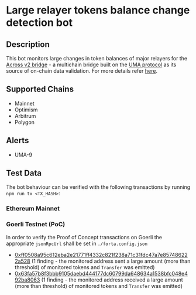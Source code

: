 # Large relayer tokens balance change detection bot

## Description

This bot monitors large changes in token balances of major relayers for the [Across v2 bridge](https://across.to/) - a multichain bridge built on the [UMA protocol](https://umaproject.org/) as its source of on-chain data validation. For more details refer [here](https://discourse.umaproject.org/t/forta-monitors-across-v2-request-for-proposals/1569).

## Supported Chains
- Mainnet
- Optimism
- Arbitrum
- Polygon
  
## Alerts

- UMA-9
  <!-- - Fired whenever a `FilledRelay` event is emitted from the `SpokePool` with a monitored wallet address as the depositor
  - Severity is always set to "low" 
  - Type is always set to "info"
  - Metadata :
      - `amount`: amount that the depositor wished to relay
      - `originChainId` : relay origination chain ID
      - `destinationChainId` : relay destination chain ID
      - `depositor` : address that made the deposit on the origin chain
      - `recipient` : recipient address on the destination chain
      - `isSlowRelay` : boolean value indicating whether the relay was a slow relay -->

<!-- ## Configuring the monitored wallet addresses list

In order to change the list of monitored wallet addresses, please add/remove the addresses in the `./src/monitoredAddresses.ts` file. Please note that the currently added addresses in the `./src/monitoredAddresses.ts` file are tentative.
   -->
## Test Data

The bot behaviour can be verified with the following transactions by running `npm run tx <TX_HASH>`:

### Ethereum Mainnet
<!-- - [0xd04843daf4c52cac0e522fa3b2fd6cac3c14ced163c0576f31095d70b1756acd](https://etherscan.io/tx/0xd04843daf4c52cac0e522fa3b2fd6cac3c14ced163c0576f31095d70b1756acd) (2 findings - `FilledRelay` was emitted 3 times, out of which 2 had monitored wallet addresses as depositors)
- [0xf09b60c2f3dd17b9444cb266dc773839c85edb0fcf315ea273f2b2acec267372](https://etherscan.io/tx/0xf09b60c2f3dd17b9444cb266dc773839c85edb0fcf315ea273f2b2acec267372) (2 findings - `FilledRelay` was emitted 2 times with the same monitored wallet address acting as the depositor) -->

 ### Goerli Testnet (PoC)

In order to verify the Proof of Concept transactions on Goerli the appropriate `jsonRpcUrl` shall be set in `./forta.config.json`

- [0xff0508a95c612eba2e21771ff4332c821f238a71c31fdc47a7e857486222a528](https://goerli.etherscan.io/tx/0xff0508a95c612eba2e21771ff4332c821f238a71c31fdc47a7e857486222a528) (1 finding - the monitored address sent a large amount (more than threshold) of monitored tokens and `Transfer` was emitted)
- [0x63fa57b8f3bbb9105daebd444177dc60799da648634a1538bfc048e492ba8063](https://goerli.etherscan.io/tx/0x63fa57b8f3bbb9105daebd444177dc60799da648634a1538bfc048e492ba8063) (1 finding - the monitored address received a large amount (more than threshold) of monitored tokens and `Transfer` was emitted)